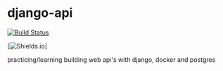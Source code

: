 # django-api

[![Build Status](https://travis-ci.org/natibekele/django-api.svg?branch=master)](https://travis-ci.org/natibekele/django-api)

[![Shields.io](https://img.shields.io/badge/build-success-brightgreen)]

practicing/learning building web api's with django, docker and postgres
